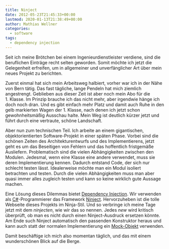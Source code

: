 ```yaml
---
title: Ninject
date: 2012-05-23T21:45:33+00:00
lastmod: 2020-01-13T21:38:49+00:00
author: Mathias Wellner
categories:
  - software
tags:
  - dependency injection
---
```

Seit ich meine Brötchen bei einem Ingenieurdienstleister verdiene, sind die beruflichen Einträge recht selten geworden. Somit möchte ich jetzt die Gelegenheit erfreifen, um in allgemeiner und unverfänglicher Art über mein neues Projekt zu berichten. 

Zuerst einmal hat sich mein Arbeitsweg halbiert, vorher war ich in der Nähe von Bern tätig. Das fast tägliche, lange Pendeln hat mich ziemlich angestrengt. Geblieben aus dieser Zeit ist aber noch mein Abo für die 1.&nbsp;Klasse. Im Prinzip brauche ich das nicht mehr, aber irgendwie hänge ich doch noch dran. Und es gibt einfach mehr Platz und damit auch Ruhe in den gelb markierten Wagen der 1.&nbsp;Klasse, nach denen ich jetzt schon gewohnheitsmäßig Ausschau halte. Mein Weg ist deutlich kürzer jetzt und führt durch eine vertraute, schöne Landschaft. 

Aber nun zum technischen Teil. Ich arbeite an einem gigantischen, objektorientierten Software-Projekt in einer späten Phase. Vorbei sind die schönen Zeiten des Architekturentwurfs und des Implementierens, jetzt geht es um das Beseitigen von Fehlern und das hoffentlich fristgemäße Ausliefern. Problematisch sind die vielen Abhängigkeiten zwischen den Modulen. Jedesmal, wenn eine Klasse eine andere verwendet, muss sie deren Implementierung kennen. Dadurch entstand Code, der sich nur schlecht testen lässt. Idealerweise möchte man ein Modul isoliert betrachten und testen. Durch die vielen Abhängigkeiten muss man aber quasi immer alles zugleich testen und kann so keine wirklich gute Aussage machen. 

Eine Lösung dieses Dilemmas bietet [Dependency Injection](http://de.wikipedia.org/wiki/Dependency_Injection). Wir verwenden als [C#](http://de.wikipedia.org/wiki/C-Sharp)-Programmierer das Framework [Ninject](http://www.ninject.org/). Hervorzuheben ist die tolle Webseite dieses Projekts im Ninja-Stil. Und so verbringe ich meine Tage jetzt mit dem _ninjecten_, wie wir das so nennen. Jedes _new_ wird kritisch überprüft, ob man es nicht durch einen Ninject-Ausdruck ersetzen könnte. Am Ende such Ninject automatisch den passenden Konstruktor heraus und kann auch statt der normalen Implementierung ein [Mock-Objekt](http://de.wikipedia.org/wiki/Mock-Objekt) verwenden. 

Damit beschäftige ich mich also momentan täglich, und das mit einem wunderschönen Blick auf die Berge.